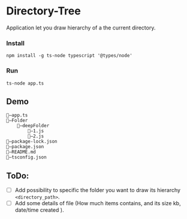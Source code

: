 Directory-Tree
===
Application let you draw hierarchy of a the current directory.
### Install
```
npm install -g ts-node typescript '@types/node'
```
### Run
```
ts-node app.ts
```
## Demo
```
📄—app.ts        
📂—Folder        
    📂—deepFolder
        📄—1.js  
        📄—2.js  
📄—package-lock.json
📄—package.json
📄—README.md
📄—tsconfig.json
```

## ToDo:
 - [ ] Add possibility to specific the folder you want to draw its hierarchy `<directory_path>`.
 - [ ] Add some details of file (How much items contains, and its size kb, date/time created ).